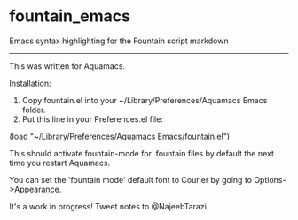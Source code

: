 fountain_emacs
==============

Emacs syntax highlighting for the Fountain script markdown

------

This was written for Aquamacs.

Installation:
1) Copy fountain.el into your ~/Library/Preferences/Aquamacs Emacs folder.
2) Put this line in your Preferences.el file:

(load "~/Library/Preferences/Aquamacs Emacs/fountain.el")

This should activate fountain-mode for .fountain files by default the next time you restart Aquamacs.

You can set the 'fountain mode' default font to Courier by going to Options->Appearance.

It's a work in progress! Tweet notes to @NajeebTarazi.
